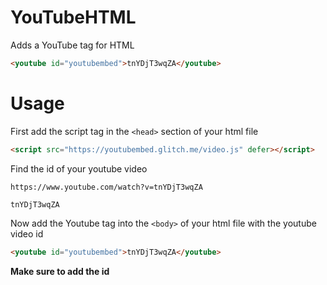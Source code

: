 # YouTubeHTML
Adds a YouTube tag for HTML

```html
<youtube id="youtubembed">tnYDjT3wqZA</youtube>
```

# Usage
First add the script tag in the `<head>` section of your html file
```html
<script src="https://youtubembed.glitch.me/video.js" defer></script> 
```
Find the id of your youtube video
```
https://www.youtube.com/watch?v=tnYDjT3wqZA

tnYDjT3wqZA
```
Now add the Youtube tag into the `<body>` of your html file with the youtube video id
```html
<youtube id="youtubembed">tnYDjT3wqZA</youtube>
```
**Make sure to add the id**
